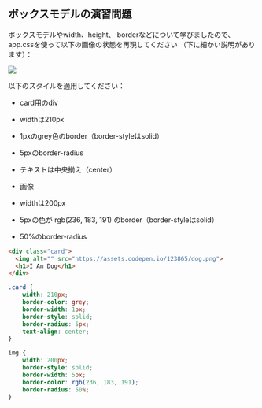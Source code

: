 ## ボックスモデルの演習問題

ボックスモデルやwidth、height、
borderなどについて学びましたので、
app.cssを使って以下の画像の状態を再現してください
（下に細かい説明があります）：

<img src="https://img-c.udemycdn.com/redactor/raw/2020-10-05_21-01-45-de54eaca53cefb4ccb6d07cb0bbbda7a.png">

以下のスタイルを適用してください：

- card用のdiv
 - widthは210px
 - 1pxのgrey色のborder（border-styleはsolid）
 - 5pxのborder-radius
 - テキストは中央揃え（center）
    
- 画像
 - widthは200px
 - 5pxの色が rgb(236, 183, 191) のborder（border-styleはsolid）
 - 50%のborder-radius
    


```html
<div class="card">
  <img alt="" src="https://assets.codepen.io/123865/dog.png">
  <h1>I Am Dog</h1>
</div>
```

```css
.card {
    width: 210px;
    border-color: grey;
    border-width: 1px;
    border-style: solid;
    border-radius: 5px;
    text-align: center;
}

img {
    width: 200px;
    border-style: solid;
    border-width: 5px;
    border-color: rgb(236, 183, 191);
    border-radius: 50%;
}
```